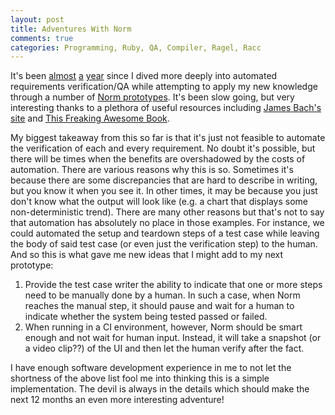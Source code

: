 ```yaml
---
layout: post
title: Adventures With Norm
comments: true
categories: Programming, Ruby, QA, Compiler, Ragel, Racc
---
```

It's been [almost](/2012/04/using-cucumber.html) [a](/2012/04/on-cucumbers-opinionatedness.html) [year](/2012/05/how-we-use-cucumber-the-sequel.html) since I dived more deeply into automated requirements verification/QA while attempting to apply my new knowledge through a number of [Norm prototypes](https://github.com/norm-framework). It's been slow going, but very interesting thanks to a plethora of useful resources including [James Bach's site](http://www.satisfice.com/articles.shtml) and [This Freaking Awesome Book](http://createyourproglang.com/).

My biggest takeaway from this so far is that it's just not feasible to automate the verification of each and every requirement. No doubt it's possible, but there will be times when the benefits are overshadowed by the costs of automation. There are various reasons why this is so. Sometimes it's because there are some discrepancies that are hard to describe in writing, but you know it when you see it. In other times, it may be because you just don't know what the output will look like (e.g. a chart that displays some non-deterministic trend). There are many other reasons but that's not to say that automation has absolutely no place in those examples. For instance, we could automated the setup and teardown steps of a test case while leaving the body of said test case (or even just the verification step) to the human. And so this is what gave me new ideas that I might add to my next prototype:

1. Provide the test case writer the ability to indicate that one or more steps need to be manually done by a human. In such a case, when Norm reaches the manual step, it should pause and wait for a human to indicate whether the system being tested passed or failed.
1. When running in a CI environment, however, Norm should be smart enough and not wait for human input. Instead, it will take a snapshot (or a video clip??) of the UI and then let the human verify after the fact.

I have enough software development experience in me to not let the shortness of the above list fool me into thinking this is a simple implementation. The devil is always in the details which should make the next 12 months an even more interesting adventure!
